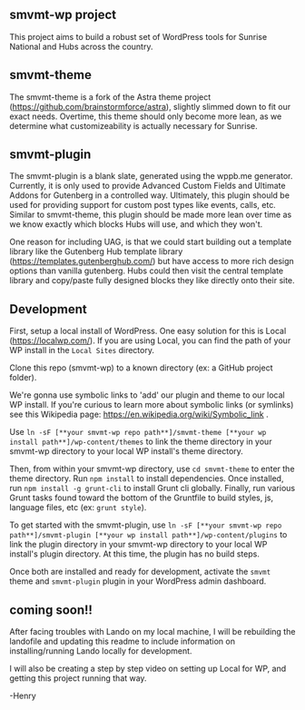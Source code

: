 ## smvmt-wp project

This project aims to build a robust set of WordPress tools for Sunrise National and Hubs across the country.

## smvmt-theme

The smvmt-theme is a fork of the Astra theme project (https://github.com/brainstormforce/astra), slightly slimmed down to fit our exact needs. Overtime, this theme should only become more lean, as we determine what customizeability is actually necessary for Sunrise.

## smvmt-plugin

The smvmt-plugin is a blank slate, generated using the wppb.me generator. Currently, it is only used to provide Advanced Custom Fields and Ultimate Addons for Gutenberg in a controlled way. Ultimately, this plugin should be used for providing support for custom post types like events, calls, etc. Similar to smvmt-theme, this plugin should be made more lean over time as we know exactly which blocks Hubs will use, and which they won't.

One reason for including UAG, is that we could start building out a template library like the Gutenberg Hub template library (https://templates.gutenberghub.com/) but have access to more rich design options than vanilla gutenberg. Hubs could then visit the central template library and copy/paste fully designed blocks they like directly onto their site. 

## Development

First, setup a local install of WordPress. One easy solution for this is Local (https://localwp.com/). If you are using Local, you can find the path of your WP install in the `Local Sites` directory.

Clone this repo (smvmt-wp) to a known directory (ex: a GitHub project folder).

We're gonna use symbolic links to 'add' our plugin and theme to our local WP install. If you're curious to learn more about symbolic links (or symlinks) see this Wikipedia page: https://en.wikipedia.org/wiki/Symbolic_link .

Use `ln -sF [**your smvmt-wp repo path**]/smvmt-theme [**your wp install path**]/wp-content/themes` to link the theme directory in your smvmt-wp directory to your local WP install's theme directory.

Then, from within your smvmt-wp directory, use `cd smvmt-theme` to enter the theme directory. Run `npm install` to install dependencies. Once installed, run `npm install -g grunt-cli` to install Grunt cli globally. Finally, run various Grunt tasks found toward the bottom of the Gruntfile to build styles, js, language files, etc (ex: `grunt style`).

To get started with the smvmt-plugin, use `ln -sF [**your smvmt-wp repo path**]/smvmt-plugin [**your wp install path**]/wp-content/plugins` to link the plugin directory in your smvmt-wp directory to your local WP install's plugin directory. At this time, the plugin has no build steps.

Once both are installed and ready for development, activate the `smvmt` theme and `smvmt-plugin` plugin in your WordPress admin dashboard.

## coming soon!!

After facing troubles with Lando on my local machine, I will be rebuilding the landofile and updating this readme to include information on installing/running Lando locally for development.

I will also be creating a step by step video on setting up Local for WP, and getting this project running that way.

-Henry
